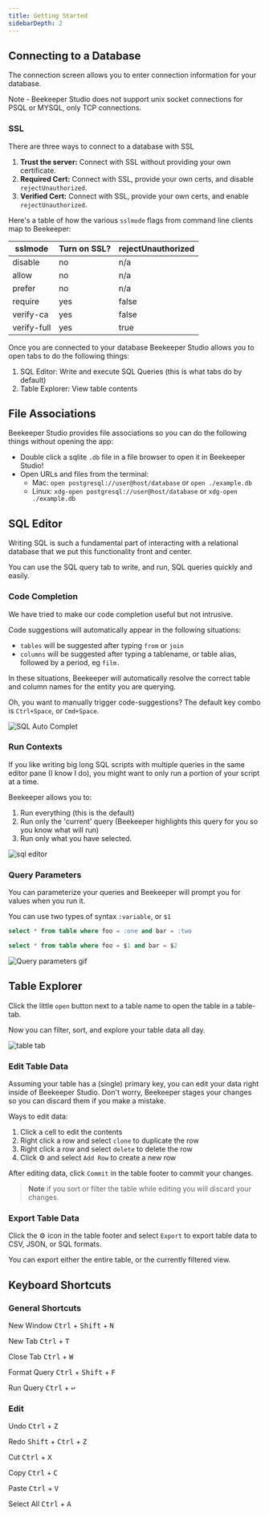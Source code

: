 ```yaml
---
title: Getting Started
sidebarDepth: 2
---
```


## Connecting to a Database

The connection screen allows you to enter connection information for your database.

Note - Beekeeper Studio does not support unix socket connections for PSQL or MYSQL, only TCP connections.

### SSL

There are three ways to connect to a database with SSL
1. **Trust the server:** Connect with SSL without providing your own certificate.
2. **Required Cert:** Connect with SSL, provide your own certs, and disable `rejectUnauthorized`.
3. **Verified Cert:** Connect with SSL, provide your own certs, and enable `rejectUnauthorized`.

Here's a table of how the various `sslmode` flags from command line clients map to Beekeeper:

| sslmode | Turn on SSL? | rejectUnauthorized |
|------|-----|-----|
| disable |	no | 	n/a |
| allow |	no | 	n/a |
| prefer |	no | 	n/a |
| require |	yes | 	false |
| verify-ca |	yes | 	false |
| verify-full |	yes | 	true |


Once you are connected to your database Beekeeper Studio allows you to open tabs to do the following things:

1. SQL Editor: Write and execute SQL Queries (this is what tabs do by default)
2. Table Explorer: View table contents

## File Associations

Beekeeper Studio provides file associations so you can do the following things without opening the app:

- Double click a sqlite `.db` file in a file browser to open it in Beekeeper Studio!
- Open URLs and files from the terminal:
  - Mac: `open postgresql://user@host/database` or `open ./example.db`
  - Linux: `xdg-open postgresql://user@host/database` or `xdg-open ./example.db`


## SQL Editor

Writing SQL is such a fundamental part of interacting with a relational database that we put this functionality front and center.

You can use the SQL query tab to write, and run, SQL queries quickly and easily.

### Code Completion

We have tried to make our code completion useful but not intrusive. 

Code suggestions will automatically appear in the following situations:

- `tables` will be suggested after typing `from` or `join`
- `columns` will be suggested after typing a tablename, or table alias, followed by a period, eg `film.`

In these situations, Beekeeper will automatically resolve the correct table and column names for the entity you are querying.

Oh, you want to manually trigger code-suggestions? The default key combo is `Ctrl+Space`, or `Cmd+Space`.

![SQL Auto Complet](../assets/img/auto-complete.gif)


### Run Contexts

If you like writing big long SQL scripts with multiple queries in the same editor pane (I know I do), you might want to only run a portion of your script at a time.

Beekeeper allows you to:

1. Run everything (this is the default)
2. Run only the 'current' query (Beekeeper highlights this query for you so you know what will run)
3. Run only what you have selected.

![sql editor](../assets/img/bks-editor-runs.gif)


### Query Parameters

You can parameterize your queries and Beekeeper will prompt you for values when you run it.

You can use two types of syntax `:variable`, or `$1`

```sql
select * from table where foo = :one and bar = :two

select * from table where foo = $1 and bar = $2
```
![Query parameters gif](../assets/img/bks-editor-params.gif)


## Table Explorer

Click the little `open` button next to a table name to open the table in a table-tab.

Now you can filter, sort, and explore your table data all day.

![table tab](../assets/img/table-tab.png)

### Edit Table Data

Assuming your table has a (single) primary key, you can edit your data right inside of Beekeeper Studio. Don't worry, Beekeeper stages your changes so you can discard them if you make a mistake.

Ways to edit data:
1. Click a cell to edit the contents
2. Right click a row and select `clone` to duplicate the row
3. Right click a row and select `delete` to delete the row
4. Click ⚙ and select `Add Row` to create a new row

After editing data, click `Commit` in the table footer to commit your changes.

> **Note** if you sort or filter the table while editing you will discard your changes.

### Export Table Data

Click the ⚙ icon in the table footer and select `Export` to export table data to CSV, JSON, or SQL formats.

You can export either the entire table, or the currently filtered view.


## Keyboard Shortcuts

### General Shortcuts

New Window <kbd>Ctrl</kbd> + <kbd>Shift</kbd> + <kbd>N</kbd>

New Tab <kbd>Ctrl</kbd> + <kbd>T</kbd>

Close Tab <kbd>Ctrl</kbd> + <kbd>W</kbd>

Format Query <kbd>Ctrl</kbd> + <kbd>Shift</kbd> + <kbd>F</kbd>

Run Query <kbd>Ctrl</kbd> + <kbd>↩</kbd>

### Edit
Undo       <kbd>Ctrl</kbd> + <kbd>Z</kbd>

Redo       <kbd>Shift</kbd> + <kbd>Ctrl</kbd> + <kbd>Z</kbd>

Cut        <kbd>Ctrl</kbd> + <kbd>X</kbd>

Copy       <kbd>Ctrl</kbd> + <kbd>C</kbd>

Paste      <kbd>Ctrl</kbd> + <kbd>V</kbd>

Select All <kbd>Ctrl</kbd> + <kbd>A</kbd>

